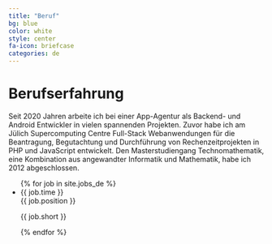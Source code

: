 ```yaml
---
title: "Beruf"
bg: blue
color: white
style: center
fa-icon: briefcase
categories: de
---
```


# Berufserfahrung

<p class="longtext">
Seit 2020 Jahren arbeite ich bei einer App-Agentur als Backend- und Android Entwickler 
in vielen spannenden Projekten.
Zuvor habe ich am Jülich Supercomputing Centre Full-Stack Webanwendungen für die Beantragung, 
Begutachtung und Durchführung von Rechenzeitprojekten in PHP und JavaScript entwickelt.
Den Masterstudiengang Technomathematik, eine Kombination aus angewandter Informatik und 
Mathematik, habe ich 2012 abgeschlossen.
</p>

<div class="timeline">
<ul>
{% for job in site.jobs_de %}
    <li style="--accent-color:{{ job.color }}" id="{{ job.anchor }}">
        <div class="date">{{ job.time }}</div>
        <div class="title">{{ job.position }}</div>
        <div class="descr"><p class="longtext">{{ job.short }}</p></div>
        <div class="bottom"></div>
    </li>
{% endfor %}
</ul>
</div>
